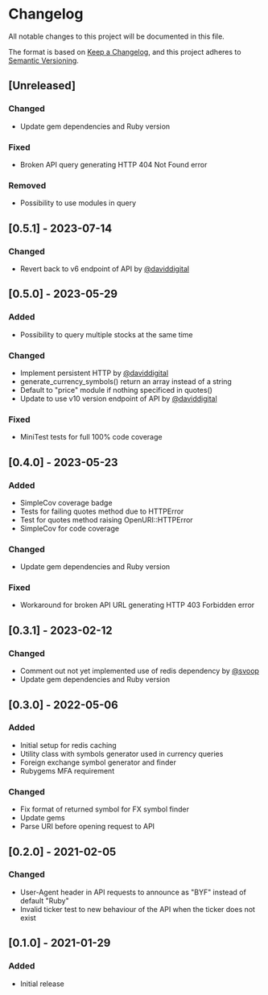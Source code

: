 # Changelog

All notable changes to this project will be documented in this file.

The format is based on [Keep a Changelog](https://keepachangelog.com/en/1.0.0/),
and this project adheres to [Semantic Versioning](https://semver.org/spec/v2.0.0.html).

## [Unreleased]

### Changed

- Update gem dependencies and Ruby version

### Fixed

- Broken API query generating HTTP 404 Not Found error

### Removed

- Possibility to use modules in query

## [0.5.1] - 2023-07-14

### Changed

- Revert back to v6 endpoint of API by [@daviddigital](https://github.com/daviddigital)

## [0.5.0] - 2023-05-29

### Added

- Possibility to query multiple stocks at the same time

### Changed

- Implement persistent HTTP by [@daviddigital](https://github.com/daviddigital)
- generate_currency_symbols() return an array instead of a string
- Default to "price" module if nothing specificed in quotes()
- Update to use v10 version endpoint of API by [@daviddigital](https://github.com/daviddigital)

### Fixed

- MiniTest tests for full 100% code coverage

## [0.4.0] - 2023-05-23

### Added

- SimpleCov coverage badge
- Tests for failing quotes method due to HTTPError
- Test for quotes method raising OpenURI::HTTPError
- SimpleCov for code coverage

### Changed

- Update gem dependencies and Ruby version

### Fixed

- Workaround for broken API URL generating HTTP 403 Forbidden error

## [0.3.1] - 2023-02-12

### Changed

- Comment out not yet implemented use of redis dependency by [@svoop](https://github.com/svoop)
- Update gem dependencies and Ruby version

## [0.3.0] - 2022-05-06

### Added

- Initial setup for redis caching
- Utility class with symbols generator used in currency queries
- Foreign exchange symbol generator and finder
- Rubygems MFA requirement

### Changed

- Fix format of returned symbol for FX symbol finder
- Update gems
- Parse URI before opening request to API

## [0.2.0] - 2021-02-05

### Changed

- User-Agent header in API requests to announce as "BYF" instead of default "Ruby"
- Invalid ticker test to new behaviour of the API when the ticker does not exist

## [0.1.0] - 2021-01-29

### Added

- Initial release

